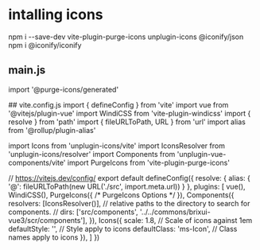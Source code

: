 # intalling icons

npm i --save-dev vite-plugin-purge-icons unplugin-icons @iconify/json
npm i @iconify/iconify

## main.js
import '@purge-icons/generated'

## vite.config.js
import { defineConfig } from 'vite'
import vue from '@vitejs/plugin-vue'
import WindiCSS from 'vite-plugin-windicss'
import { resolve } from 'path'
import { fileURLToPath, URL } from 'url'
import alias from '@rollup/plugin-alias'

import Icons from 'unplugin-icons/vite'
import IconsResolver from 'unplugin-icons/resolver'
import Components from 'unplugin-vue-components/vite'
import PurgeIcons from 'vite-plugin-purge-icons'


// https://vitejs.dev/config/
export default defineConfig({
  resolve: {
    alias: {
      '@': fileURLToPath(new URL('./src', import.meta.url))
    }
  },
  plugins: [
    vue(),
    WindiCSS(),
    PurgeIcons({
      /* PurgeIcons Options */
    }),
    Components({
      resolvers: [IconsResolver()],
      // relative paths to the directory to search for components.
      // dirs: ['src/components', '../../commons/brixui-vue3/scr/components'],
    }),
    Icons({
      scale: 1.8, // Scale of icons against 1em
      defaultStyle: '', // Style apply to icons
      defaultClass: 'ms-Icon', // Class names apply to icons
    }),
  ]
})



# 
